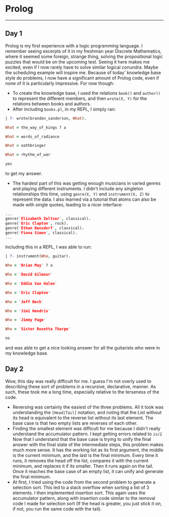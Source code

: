 # Prolog
----------
## Day 1
Prolog is my first experience with a logic programming language. I remember seeing excerpts of it in my freshman year Discrete Mathematics, where it seemed some foreign, strange thing, solving the propositional logic puzzles that would be on the upcoming test. Seeing it here makes me excited, even if I now rarely have to solve similar logical conundra. Maybe the scheduling example will inspire me. Because of today' knowledge base style do problems, I now have a significant amount of Prolog code, even if none of it is particularly impressive. For now though:
* To create the knowledge base, I used the relations `book()` and `author()` to represent the different members, and then `wrote(X, Y)` for the relations between books and authors.
* After including `books.pl`, in my REPL, I simply ran:
```prolog
| ?- wrote(brandon_sanderson, What).

What = the_way_of_kings ? a

What = words_of_radiance

What = oathbringer

What = rhythm_of_war

yes
```
to get my answer.
* The hardest part of this was getting enough musicians in varied genres and playing different instruments. I didn't include any singleton relationships this time, using `genre(X, Y)` and `instrument(X, Z)` to represent the data. I also learned via a tutorial that atoms can also be made with single quotes, leading to a nicer interface:
```prolog
...
genre('Elizabeth Zeltser', classical).
genre('Eric Clapton', rock).
genre('Ethan Bensdorf', classical).
genre('Fiona Simon', classical).
...
```
Including this in a REPL, I was able to run:
```prolog
| ?- instrument(Who, guitar).

Who = 'Brian May' ? a

Who = 'David Gilmour'

Who = 'Eddie Van Halen'

Who = 'Eric Clapton'

Who = 'Jeff Beck'

Who = 'Jimi Hendrix'

Who = 'Jimmy Page'

Who = 'Sister Rosetta Tharpe'

no
```
and was able to get a nice looking answer for all the guitarists who were in my knowledge base.
## Day 2
Wow, this day was really difficult for me. I guess I'm not overly used to describing these sort of problems in a recursive, declarative, manner. As such, these took me a long time, especially relative to the terseness of the code.
* Reversing was certainly the easiest of the three problems. All it took was understanding the `[Head|Tail]` notation, and noting that the List without its head is equivalent to the reverse list without its last element. The base case is that two empty lists are reverses of each other.
* Finding the smallest element was difficult for me because I didn't really understand the accumulator pattern. I kept getting errors related to `is/2` Now that I understand that the base case is trying to unify the final answer with the final state of the intermediate steps, this problem makes much more sense. It has the working list as its first argument, the middle is the current minimum, and the last is the final minimum. Every time it runs, it removes the head off the list, compares it with the current minimum, and replaces it if its smaller. Then it runs again on the tail. Once it reaches the base case of an empty list, it can unify and generate the final minimum.
* At first, I tried using the code from the second problem to generate a selection sort. This led to a stack overflow when sorting a list of 3 elements. I then implemented insertion sort. This again uses the accumulator pattern, along with insertion code similar to the removal code I made for selection sort (If the head is greater, you just stick it on, if not, you run the same code with the tail). 
